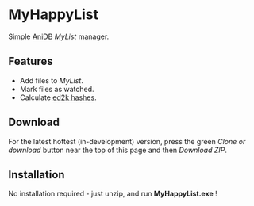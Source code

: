 # MyHappyList
Simple [AniDB](https://anidb.net/) *MyList* manager.

## Features
- Add files to *MyList*.
- Mark files as watched.
- Calculate [ed2k hashes](https://wiki.anidb.info/w/Ed2k-hash).

## Download
For the latest hottest (in-development) version, press the green *Clone or download* button near the top of this page and then *Download ZIP*.

## Installation
No installation required - just unzip, and run **MyHappyList.exe** !
